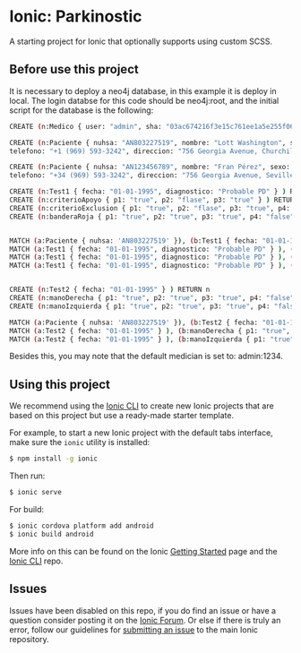 Ionic: Parkinostic
=====================

A starting project for Ionic that optionally supports using custom SCSS.

## Before use this project

It is necessary to deploy a neo4j database, in this example it is deploy in local. The login databse for this code should be neo4j:root, and the initial script for the database is the following:

```bash
CREATE (n:Medico { user: "admin", sha: "03ac674216f3e15c761ee1a5e255f067953623c8b388b4459e13f978d7c846f4" } ) RETURN n

CREATE (n:Paciente { nuhsa: "AN803227519", nombre: "Lott Washington", sexo: "male", edad: 34, email: "lottwashington@kidgrease.com", 
telefono: "+1 (969) 593-3242", direccion: "756 Georgia Avenue, Churchill, South Carolina, 5429" } ) RETURN n

CREATE (n:Paciente { nuhsa: "AN123456789", nombre: "Fran Pérez", sexo: "male", edad: 21, email: "franperez@kidgrease.com", 
telefono: "+34 (969) 593-3242", direccion: "756 Georgia Avenue, Seville, South Andalucian, 41003" } ) RETURN n

CREATE (n:Test1 { fecha: "01-01-1995", diagnostico: "Probable PD" } ) RETURN n
CREATE (n:criterioApoyo { p1: "true", p2: "flase", p3: "true" } ) RETURN n
CREATE (n:criterioExclusion { p1: "true", p2: "flase", p3: "true", p4: "false" } ) RETURN n
CREATE (n:banderaRoja { p1: "true", p2: "true", p3: "true", p4: "false" } ) RETURN n


MATCH (a:Paciente { nuhsa: 'AN803227519' }), (b:Test1 { fecha: "01-01-1995", diagnostico: "Probable PD" } ) CREATE (a)-[:TIENE]->(b)
MATCH (a:Test1 { fecha: "01-01-1995", diagnostico: "Probable PD" } ), (b:criterioApoyo { p1: "true", p2: "flase", p3: "true" } ) CREATE (a)-[:TIENE]->(b)
MATCH (a:Test1 { fecha: "01-01-1995", diagnostico: "Probable PD" } ), (b:criterioExclusion { p1: "true", p2: "flase", p3: "true", p4: "false" } ) CREATE (a)-[:TIENE]->(b)
MATCH (a:Test1 { fecha: "01-01-1995", diagnostico: "Probable PD" } ), (b:banderaRoja { p1: "true", p2: "true", p3: "true", p4: "false" } ) CREATE (a)-[:TIENE]->(b)


CREATE (n:Test2 { fecha: "01-01-1995" } ) RETURN n
CREATE (n:manoDerecha { p1: "true", p2: "true", p3: "true", p4: "false" } ) RETURN n
CREATE (n:manoIzquierda { p1: "true", p2: "true", p3: "true", p4: "false" } ) RETURN n

MATCH (a:Paciente { nuhsa: 'AN803227519' }), (b:Test2 { fecha: "01-01-1995" } ) CREATE (a)-[:TIENE]->(b)
MATCH (a:Test2 { fecha: "01-01-1995" } ), (b:manoDerecha { p1: "true", p2: "true", p3: "true", p4: "false" } ) CREATE (a)-[:TIENE]->(b)
MATCH (a:Test2 { fecha: "01-01-1995" } ), (b:manoIzquierda { p1: "true", p2: "true", p3: "true", p4: "false" } ) CREATE (a)-[:TIENE]->(b)
```

Besides this, you may note that the default medician is set to:  admin:1234.


## Using this project

We recommend using the [Ionic CLI](https://github.com/driftyco/ionic-cli) to create new Ionic projects that are based on this project but use a ready-made starter template.

For example, to start a new Ionic project with the default tabs interface, make sure the `ionic` utility is installed:

```bash
$ npm install -g ionic
```

Then run: 

```bash
$ ionic serve
```

For build:

```bash
$ ionic cordova platform add android
$ ionic build android
```

More info on this can be found on the Ionic [Getting Started](http://ionicframework.com/getting-started) page and the [Ionic CLI](https://github.com/driftyco/ionic-cli) repo.


## Issues
Issues have been disabled on this repo, if you do find an issue or have a question consider posting it on the [Ionic Forum](http://forum.ionicframework.com/).  Or else if there is truly an error, follow our guidelines for [submitting an issue](http://ionicframework.com/submit-issue/) to the main Ionic repository.
